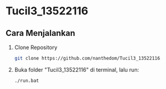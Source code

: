 # Tucil3_13522116

## Cara Menjalankan
1. Clone Repository
   ```sh
   git clone https://github.com/nanthedom/Tucil3_13522116
   ```
2. Buka folder "Tucil3_13522116" di terminal, lalu run:
   ```sh
   ./run.bat
   ```
